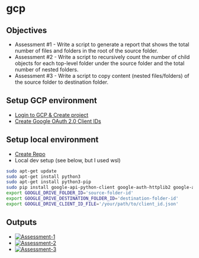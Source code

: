 # gcp

## Objectives

- Assessment #1 - Write a script to generate a report that shows the total number of files and folders in the root of the source folder.
- Assessment #2 - Write a script to recursively count the number of child objects for each top-level folder under the source folder and the total number of nested folders.
- Assessment #3 - Write a script to copy content (nested files/folders) of the source folder to destination folder.

## Setup GCP environment

- [Login to GCP & Create project](https://console.cloud.google.com/getting-started?organizationId=0)
- [Create Google OAuth 2.0 Client IDs](https://console.cloud.google.com/apis/credentials/consent?project=project-id)

## Setup local environment

- [Create Repo](https://github.com/nitsuah/gcp)
- Local dev setup (see below, but I used wsl)

```bash
sudo apt-get update
sudo apt-get install python3
sudo apt-get install python3-pip
sudo pip install google-api-python-client google-auth-httplib2 google-auth-oauthlib
export GOOGLE_DRIVE_FOLDER_ID='source-folder-id'
export GOOGLE_DRIVE_DESTINATION_FOLDER_ID='destination-folder-id'
export GOOGLE_DRIVE_CLIENT_ID_FILE='/your/path/to/client_id.json'
```

## Outputs

- [![Assessment-1](https://badgen.net/badge/assessment-1/DONE/green?icon=github)](https://github.com/nitsuah/gcp/blob/main/outputs/assessment-1.csv)
- [![Assessment-2](https://badgen.net/badge/assessment-2/DONE/green?icon=github)](https://github.com/nitsuah/gcp/blob/main/outputs/assessment-2.csv)
- [![Assessment-3](https://badgen.net/badge/assessment-3/FIXED/green?icon=github)](https://github.com/nitsuah/gcp/blob/main/outputs/assessment-3.csv)
